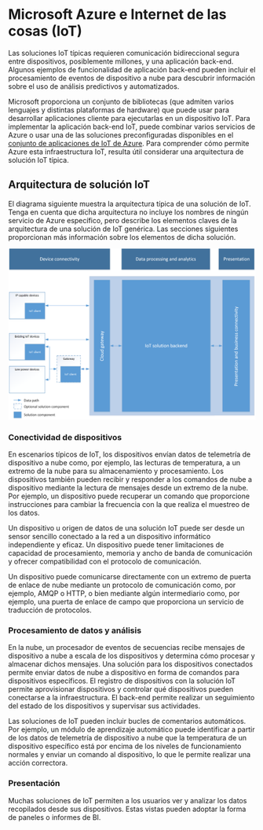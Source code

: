 # Microsoft Azure e Internet de las cosas (IoT)

Las soluciones IoT típicas requieren comunicación bidireccional segura entre dispositivos, posiblemente millones, y una aplicación back-end. Algunos ejemplos de funcionalidad de aplicación back-end pueden incluir el procesamiento de eventos de dispositivo a nube para descubrir información sobre el uso de análisis predictivos y automatizados.

Microsoft proporciona un conjunto de bibliotecas (que admiten varios lenguajes y distintas plataformas de hardware) que puede usar para desarrollar aplicaciones cliente para ejecutarlas en un dispositivo IoT. Para implementar la aplicación back-end IoT, puede combinar varios servicios de Azure o usar una de las soluciones preconfiguradas disponibles en el [conjunto de aplicaciones de IoT de Azure][]. Para comprender cómo permite Azure esta infraestructura IoT, resulta útil considerar una arquitectura de solución IoT típica.

## Arquitectura de solución IoT

El diagrama siguiente muestra la arquitectura típica de una solución de IoT. Tenga en cuenta que dicha arquitectura no incluye los nombres de ningún servicio de Azure específico, pero describe los elementos claves de la arquitectura de una solución de IoT genérica. Las secciones siguientes proporcionan más información sobre los elementos de dicha solución.

![Arquitectura de solución IoT][img-solution-architecture]

### Conectividad de dispositivos

En escenarios típicos de IoT, los dispositivos envían datos de telemetría de dispositivo a nube como, por ejemplo, las lecturas de temperatura, a un extremo de la nube para su almacenamiento y procesamiento. Los dispositivos también pueden recibir y responder a los comandos de nube a dispositivo mediante la lectura de mensajes desde un extremo de la nube. Por ejemplo, un dispositivo puede recuperar un comando que proporcione instrucciones para cambiar la frecuencia con la que realiza el muestreo de los datos.

Un dispositivo u origen de datos de una solución IoT puede ser desde un sensor sencillo conectado a la red a un dispositivo informático independiente y eficaz. Un dispositivo puede tener limitaciones de capacidad de procesamiento, memoria y ancho de banda de comunicación y ofrecer compatibilidad con el protocolo de comunicación.

Un dispositivo puede comunicarse directamente con un extremo de puerta de enlace de nube mediante un protocolo de comunicación como, por ejemplo, AMQP o HTTP, o bien mediante algún intermediario como, por ejemplo, una puerta de enlace de campo que proporciona un servicio de traducción de protocolos.

### Procesamiento de datos y análisis

En la nube, un procesador de eventos de secuencias recibe mensajes de dispositivo a nube a escala de los dispositivos y determina cómo procesar y almacenar dichos mensajes. Una solución para los dispositivos conectados permite enviar datos de nube a dispositivo en forma de comandos para dispositivos específicos. El registro de dispositivos con la solución IoT permite aprovisionar dispositivos y controlar qué dispositivos pueden conectarse a la infraestructura. El back-end permite realizar un seguimiento del estado de los dispositivos y supervisar sus actividades.

Las soluciones de IoT pueden incluir bucles de comentarios automáticos. Por ejemplo, un módulo de aprendizaje automático puede identificar a partir de los datos de telemetría de dispositivo a nube que la temperatura de un dispositivo específico está por encima de los niveles de funcionamiento normales y enviar un comando al dispositivo, lo que le permite realizar una acción correctora.

### Presentación

Muchas soluciones de IoT permiten a los usuarios ver y analizar los datos recopilados desde sus dispositivos. Estas vistas pueden adoptar la forma de paneles o informes de BI.

[img-solution-architecture]: media/iot-azure-and-iot/iot-reference-architecture.png

[lnk-machinelearning]: http://azure.microsoft.com/services/machine-learning/
[conjunto de aplicaciones de IoT de Azure]: http://azure.microsoft.com/solutions/iot

<!---HONumber=Oct15_HO2-->